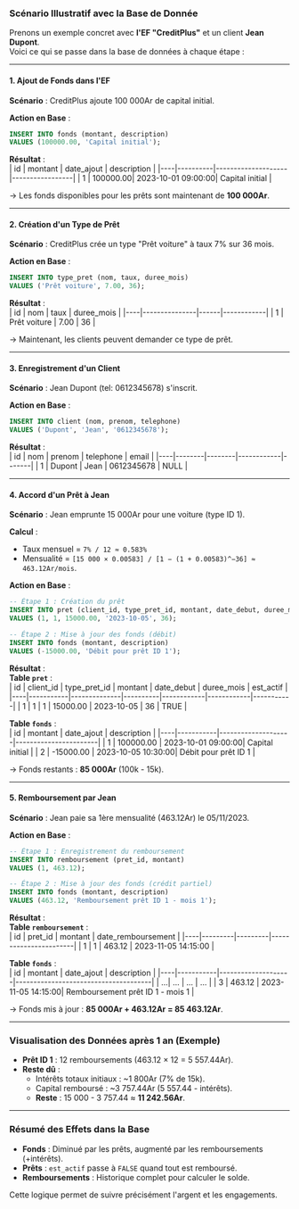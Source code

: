 ### Scénario Illustratif avec la Base de Donnée

Prenons un exemple concret avec **l'EF "CreditPlus"** et un client **Jean Dupont**.  
Voici ce qui se passe dans la base de données à chaque étape :

---

#### **1. Ajout de Fonds dans l'EF**  
**Scénario** : CreditPlus ajoute 100 000Ar de capital initial.  

**Action en Base** :  
```sql
INSERT INTO fonds (montant, description) 
VALUES (100000.00, 'Capital initial');
```

**Résultat** :  
| id | montant  | date_ajout         | description     |
|----|----------|--------------------|-----------------|
| 1  | 100000.00| 2023-10-01 09:00:00| Capital initial |

→ Les fonds disponibles pour les prêts sont maintenant de **100 000Ar**.

---

#### **2. Création d'un Type de Prêt**  
**Scénario** : CreditPlus crée un type "Prêt voiture" à taux 7% sur 36 mois.  

**Action en Base** :  
```sql
INSERT INTO type_pret (nom, taux, duree_mois) 
VALUES ('Prêt voiture', 7.00, 36);
```

**Résultat** :  
| id | nom           | taux | duree_mois |
|----|---------------|------|------------|
| 1  | Prêt voiture  | 7.00 | 36         |

→ Maintenant, les clients peuvent demander ce type de prêt.

---

#### **3. Enregistrement d'un Client**  
**Scénario** : Jean Dupont (tel: 0612345678) s'inscrit.  

**Action en Base** :  
```sql
INSERT INTO client (nom, prenom, telephone) 
VALUES ('Dupont', 'Jean', '0612345678');
```

**Résultat** :  
| id | nom    | prenom | telephone  | email |
|----|--------|--------|------------|-------|
| 1  | Dupont | Jean   | 0612345678 | NULL  |

---

#### **4. Accord d'un Prêt à Jean**  
**Scénario** : Jean emprunte 15 000Ar pour une voiture (type ID 1).  

**Calcul** :  
- Taux mensuel = `7% / 12 ≈ 0.583%`  
- Mensualité = `[15 000 × 0.00583] / [1 − (1 + 0.00583)^−36] ≈ 463.12Ar/mois`.  

**Action en Base** :  
```sql
-- Étape 1 : Création du prêt
INSERT INTO pret (client_id, type_pret_id, montant, date_debut, duree_mois) 
VALUES (1, 1, 15000.00, '2023-10-05', 36);

-- Étape 2 : Mise à jour des fonds (débit)
INSERT INTO fonds (montant, description) 
VALUES (-15000.00, 'Débit pour prêt ID 1');
```

**Résultat** :  
**Table `pret`** :  
| id | client_id | type_pret_id | montant  | date_debut | duree_mois | est_actif |
|----|-----------|--------------|----------|------------|------------|-----------|
| 1  | 1         | 1            | 15000.00 | 2023-10-05 | 36         | TRUE      |

**Table `fonds`** :  
| id | montant   | date_ajout         | description           |
|----|-----------|--------------------|-----------------------|
| 1  | 100000.00 | 2023-10-01 09:00:00| Capital initial       |
| 2  | -15000.00 | 2023-10-05 10:30:00| Débit pour prêt ID 1  |

→ Fonds restants : **85 000Ar** (100k - 15k).

---

#### **5. Remboursement par Jean**  
**Scénario** : Jean paie sa 1ère mensualité (463.12Ar) le 05/11/2023.  

**Action en Base** :  
```sql
-- Étape 1 : Enregistrement du remboursement
INSERT INTO remboursement (pret_id, montant) 
VALUES (1, 463.12);

-- Étape 2 : Mise à jour des fonds (crédit partiel)
INSERT INTO fonds (montant, description) 
VALUES (463.12, 'Remboursement prêt ID 1 - mois 1');
```

**Résultat** :  
**Table `remboursement`** :  
| id | pret_id | montant | date_remboursement    |
|----|---------|---------|-----------------------|
| 1  | 1       | 463.12  | 2023-11-05 14:15:00   |

**Table `fonds`** :  
| id | montant   | date_ajout         | description                          |
|----|-----------|--------------------|--------------------------------------|
| ...| ...       | ...                | ...                                  |
| 3  | 463.12    | 2023-11-05 14:15:00| Remboursement prêt ID 1 - mois 1     |

→ Fonds mis à jour : **85 000Ar + 463.12Ar = 85 463.12Ar**.  

---

### Visualisation des Données après 1 an (Exemple)  
- **Prêt ID 1** : 12 remboursements (463.12 × 12 = 5 557.44Ar).  
- **Reste dû** :  
  - Intérêts totaux initiaux : ~1 800Ar (7% de 15k).  
  - Capital remboursé : ~3 757.44Ar (5 557.44 - intérêts).  
  - **Reste** : 15 000 - 3 757.44 ≈ **11 242.56Ar**.  

---

### Résumé des Effets dans la Base  
- **Fonds** : Diminué par les prêts, augmenté par les remboursements (+intérêts).  
- **Prêts** : `est_actif` passe à `FALSE` quand tout est remboursé.  
- **Remboursements** : Historique complet pour calculer le solde.  

Cette logique permet de suivre précisément l'argent et les engagements.